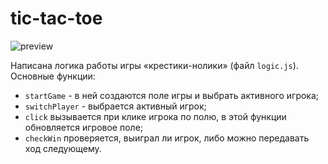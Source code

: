 # tic-tac-toe
![preview](https://user-images.githubusercontent.com/111642725/231968638-952242fd-7470-471a-b2e6-a1a571e79c1e.png)


Написана логика работы игры «крестики-нолики» (файл `logic.js`).
Основные функции: 
* `startGame` - в ней создаются поле игры и выбрать активного игрока;
* `switchPlayer` - выбрается активный игрок;
* `click` вызывается при клике игрока по полю, в этой функции обновляется игровое поле;
* `checkWin`  проверяется, выиграл ли игрок, либо можно передавать ход следующему.
